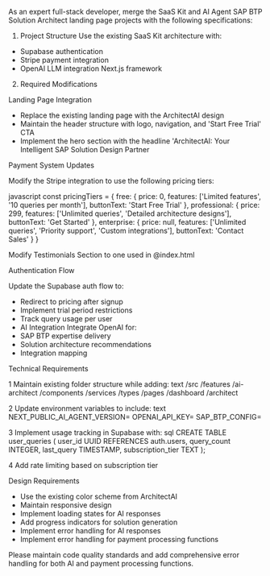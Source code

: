 As an expert full-stack developer, merge the SaaS Kit and AI Agent SAP BTP Solution Architect landing page projects with the following specifications:

1. Project Structure
Use the existing SaaS Kit architecture with:
- Supabase authentication
- Stripe payment integration
- OpenAI LLM integration
Next.js framework

2. Required Modifications

Landing Page Integration

- Replace the existing landing page with the ArchitectAI design
- Maintain the header structure with logo, navigation, and 'Start Free Trial' CTA
- Implement the hero section with the headline 'ArchitectAI: Your Intelligent SAP Solution Design Partner

Payment System Updates

Modify the Stripe integration to use the following pricing tiers:

javascript
const pricingTiers = {
  free: {
    price: 0,
    features: ['Limited features', '10 queries per month'],
    buttonText: 'Start Free Trial'
  },
  professional: {
    price: 299,
    features: ['Unlimited queries', 'Detailed architecture designs'],
    buttonText: 'Get Started'
  },
  enterprise: {
    price: null,
    features: ['Unlimited queries', 'Priority support', 'Custom integrations'],
    buttonText: 'Contact Sales'
  }
}

Modify Testimonials Section to one used in @index.html

Authentication Flow

Update the Supabase auth flow to:
- Redirect to pricing after signup
- Implement trial period restrictions
- Track query usage per user
- AI Integration
Integrate OpenAI for:
- SAP BTP expertise delivery
- Solution architecture recommendations
- Integration mapping

Technical Requirements

1 Maintain existing folder structure while adding:
text
/src
  /features
    /ai-architect
      /components
      /services
      /types
  /pages
    /dashboard
      /architect

2 Update environment variables to include:
text
NEXT_PUBLIC_AI_AGENT_VERSION=
OPENAI_API_KEY=
SAP_BTP_CONFIG=

3 Implement usage tracking in Supabase with:
sql
CREATE TABLE user_queries (
  user_id UUID REFERENCES auth.users,
  query_count INTEGER,
  last_query TIMESTAMP,
  subscription_tier TEXT
);

4 Add rate limiting based on subscription tier

Design Requirements

- Use the existing color scheme from ArchitectAI
- Maintain responsive design
- Implement loading states for AI responses
- Add progress indicators for solution generation
- Implement error handling for AI responses
- Implement error handling for payment processing functions

Please maintain code quality standards and add comprehensive error handling for both AI and payment processing functions.